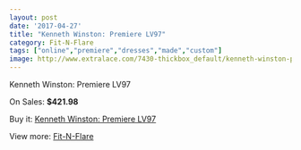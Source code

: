 ```yaml
---
layout: post
date: '2017-04-27'
title: "Kenneth Winston: Premiere LV97"
category: Fit-N-Flare
tags: ["online","premiere","dresses","made","custom"]
image: http://www.extralace.com/7430-thickbox_default/kenneth-winston-premiere-lv97.jpg
---
```

Kenneth Winston: Premiere LV97

On Sales: **$421.98**
<a href="https://www.extralace.com/fit-n-flare/3513-kenneth-winston-premiere-lv97.html"><amp-img layout="responsive" width="600" height="600" src="//www.extralace.com/7430-thickbox_default/kenneth-winston-premiere-lv97.jpg" alt="Kenneth Winston: Premiere LV97 0" /></a>
<a href="https://www.extralace.com/fit-n-flare/3513-kenneth-winston-premiere-lv97.html"><amp-img layout="responsive" width="600" height="600" src="//www.extralace.com/7433-thickbox_default/kenneth-winston-premiere-lv97.jpg" alt="Kenneth Winston: Premiere LV97 1" /></a>
<a href="https://www.extralace.com/fit-n-flare/3513-kenneth-winston-premiere-lv97.html"><amp-img layout="responsive" width="600" height="600" src="//www.extralace.com/7432-thickbox_default/kenneth-winston-premiere-lv97.jpg" alt="Kenneth Winston: Premiere LV97 2" /></a>
<a href="https://www.extralace.com/fit-n-flare/3513-kenneth-winston-premiere-lv97.html"><amp-img layout="responsive" width="600" height="600" src="//www.extralace.com/7431-thickbox_default/kenneth-winston-premiere-lv97.jpg" alt="Kenneth Winston: Premiere LV97 3" /></a>

Buy it: [Kenneth Winston: Premiere LV97](https://www.extralace.com/fit-n-flare/3513-kenneth-winston-premiere-lv97.html "Kenneth Winston: Premiere LV97")

View more: [Fit-N-Flare](https://www.extralace.com/4-fit-n-flare "Fit-N-Flare")